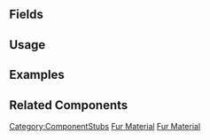 <languages></languages> <translate>

## Fields

## Usage

## Examples

## Related Components

</translate>

[Category:ComponentStubs](Category:ComponentStubs "wikilink") [Fur
Material](Category:Components{{#translation:}} "wikilink") [Fur
Material](Category:Components:Assets:Materials{{#translation:}} "wikilink")